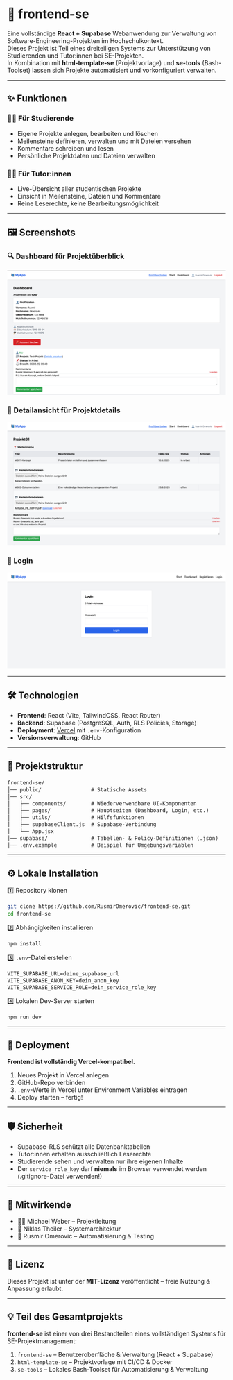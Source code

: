 
# 📌 frontend-se

Eine vollständige **React + Supabase** Webanwendung zur Verwaltung von Software-Engineering-Projekten im Hochschulkontext.  
Dieses Projekt ist Teil eines dreiteiligen Systems zur Unterstützung von Studierenden und Tutor:innen bei SE-Projekten.  
In Kombination mit **html-template-se** (Projektvorlage) und **se-tools** (Bash-Toolset) lassen sich Projekte automatisiert und vorkonfiguriert verwalten.

---

## ✨ Funktionen

### 👩‍🎓 Für Studierende
- Eigene Projekte anlegen, bearbeiten und löschen
- Meilensteine definieren, verwalten und mit Dateien versehen
- Kommentare schreiben und lesen
- Persönliche Projektdaten und Dateien verwalten

### 👨‍🏫 Für Tutor:innen
- Live-Übersicht aller studentischen Projekte
- Einsicht in Meilensteine, Dateien und Kommentare
- Reine Leserechte, keine Bearbeitungsmöglichkeit

---

## 🖼️ Screenshots

### 🔍 Dashboard für Projektüberblick
![Dashboard](./screenshots/Dashboard.png)

### 🧩 Detailansicht für Projektdetails
![Projekt Detail](./screenshots/Details.png)

### 🔐 Login
![Login](./screenshots/Login.png)

---

## 🛠️ Technologien

- **Frontend**: React (Vite, TailwindCSS, React Router)
- **Backend**: Supabase (PostgreSQL, Auth, RLS Policies, Storage)
- **Deployment**: [Vercel](https://vercel.com/) mit `.env`-Konfiguration
- **Versionsverwaltung**: GitHub

---

## 📂 Projektstruktur

```plaintext
frontend-se/
│── public/                # Statische Assets
│── src/
│   ├── components/        # Wiederverwendbare UI-Komponenten
│   ├── pages/             # Hauptseiten (Dashboard, Login, etc.)
│   ├── utils/             # Hilfsfunktionen
│   ├── supabaseClient.js  # Supabase-Verbindung
│   └── App.jsx
│── supabase/              # Tabellen- & Policy-Definitionen (.json)
│── .env.example           # Beispiel für Umgebungsvariablen
```

---

## ⚙️ Lokale Installation

1️⃣ Repository klonen  
```bash
git clone https://github.com/RusmirOmerovic/frontend-se.git
cd frontend-se
```

2️⃣ Abhängigkeiten installieren  
```bash
npm install
```

3️⃣ `.env`-Datei erstellen  
```env
VITE_SUPABASE_URL=deine_supabase_url
VITE_SUPABASE_ANON_KEY=dein_anon_key
VITE_SUPABASE_SERVICE_ROLE=dein_service_role_key
```

4️⃣ Lokalen Dev-Server starten  
```bash
npm run dev
```

---

## 🚀 Deployment

**Frontend ist vollständig Vercel-kompatibel.**

1. Neues Projekt in Vercel anlegen  
2. GitHub-Repo verbinden  
3. `.env`-Werte in Vercel unter Environment Variables eintragen  
4. Deploy starten – fertig!

---

## 🛡️ Sicherheit

- Supabase-RLS schützt alle Datenbanktabellen
- Tutor:innen erhalten ausschließlich Leserechte
- Studierende sehen und verwalten nur ihre eigenen Inhalte
- Der `service_role_key` darf **niemals** im Browser 
  verwendet werden (.gitignore-Datei verwenden!)

---

## 👥 Mitwirkende

- 👨‍💻 Michael Weber – Projektleitung  
- 🧩 Niklas Theiler – Systemarchitektur  
- 🔧 Rusmir Omerovic – Automatisierung & Testing

---

## 📄 Lizenz

Dieses Projekt ist unter der **MIT-Lizenz** veröffentlicht – freie Nutzung & Anpassung erlaubt.

---

## 💡 Teil des Gesamtprojekts

**frontend-se** ist einer von drei Bestandteilen eines vollständigen Systems für SE-Projektmanagement:

1. `frontend-se` – Benutzeroberfläche & Verwaltung (React + Supabase)  
2. `html-template-se` – Projektvorlage mit CI/CD & Docker  
3. `se-tools` – Lokales Bash-Toolset für Automatisierung & Verwaltung
